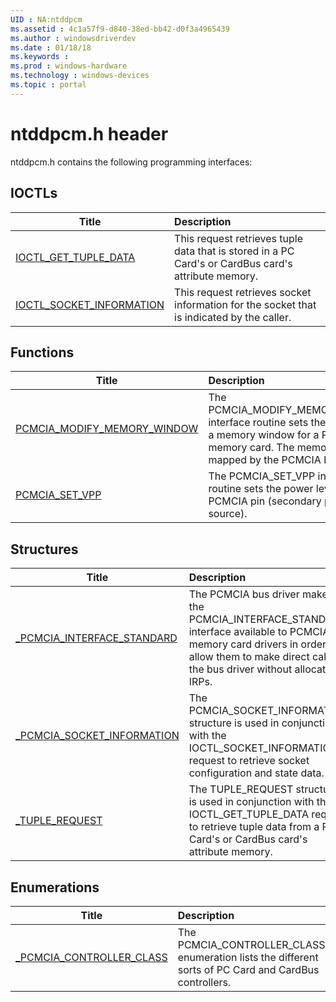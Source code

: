 ```yaml
---
UID : NA:ntddpcm
ms.assetid : 4c1a57f9-d840-38ed-bb42-d0f3a4965439
ms.author : windowsdriverdev
ms.date : 01/18/18
ms.keywords : 
ms.prod : windows-hardware
ms.technology : windows-devices
ms.topic : portal
---
```


# ntddpcm.h header



ntddpcm.h contains the following programming interfaces:




## IOCTLs
| Title | Description |
| ---- |:---- |
| [IOCTL_GET_TUPLE_DATA](ni-ntddpcm-ioctl_get_tuple_data.md) | This request retrieves tuple data that is stored in a PC Card's or CardBus card's attribute memory. |
| [IOCTL_SOCKET_INFORMATION](ni-ntddpcm-ioctl_socket_information.md) | This request retrieves socket information for the socket that is indicated by the caller. |


## Functions
| Title | Description |
| ---- |:---- |
| [PCMCIA_MODIFY_MEMORY_WINDOW](nc-ntddpcm-pcmcia_modify_memory_window.md) | The PCMCIA_MODIFY_MEMORY_WINDOW interface routine sets the attributes of a memory window for a PCMCIA memory card. The memory window is mapped by the PCMCIA bus driver. |
| [PCMCIA_SET_VPP](nc-ntddpcm-pcmcia_set_vpp.md) | The PCMCIA_SET_VPP interface routine sets the power level of the Vpp PCMCIA pin (secondary power source). |



## Structures
| Title | Description |
| ---- |:---- |
| [_PCMCIA_INTERFACE_STANDARD](ns-ntddpcm-_pcmcia_interface_standard.md) | The PCMCIA bus driver makes the PCMCIA_INTERFACE_STANDARD interface available to PCMCIA memory card drivers in order to allow them to make direct calls to the bus driver without allocating IRPs. |
| [_PCMCIA_SOCKET_INFORMATION](ns-ntddpcm-_pcmcia_socket_information.md) | The PCMCIA_SOCKET_INFORMATION structure is used in conjunction with the IOCTL_SOCKET_INFORMATION request to retrieve socket configuration and state data. |
| [_TUPLE_REQUEST](ns-ntddpcm-_tuple_request.md) | The TUPLE_REQUEST structure is used in conjunction with the IOCTL_GET_TUPLE_DATA request to retrieve tuple data from a PC Card's or CardBus card's attribute memory. |


## Enumerations
| Title | Description |
| ---- |:---- |
| [_PCMCIA_CONTROLLER_CLASS](ne-ntddpcm-_pcmcia_controller_class.md) | The PCMCIA_CONTROLLER_CLASS enumeration lists the different sorts of PC Card and CardBus controllers. |